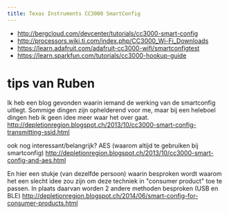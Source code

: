 ```yaml
---
title: Texas Instruments CC3000 SmartConfig
---
```

  * http://bergcloud.com/devcenter/tutorials/cc3000-smart-config
  * http://processors.wiki.ti.com/index.php/CC3000_Wi-Fi_Downloads
  * https://learn.adafruit.com/adafruit-cc3000-wifi/smartconfigtest
  * https://learn.sparkfun.com/tutorials/cc3000-hookup-guide

# tips van Ruben
Ik heb een blog gevonden waarin iemand de werking van de smartconfig uitlegt.
Sommige dingen zijn ophelderend voor me, maar bij een heleboel dingen heb ik geen idee meer waar het over gaat.
http://depletionregion.blogspot.ch/2013/10/cc3000-smart-config-transmitting-ssid.html

ook nog interessant/belangrijk? AES (waarom altijd te gebruiken bij smartconfig) http://depletionregion.blogspot.ch/2013/10/cc3000-smart-config-and-aes.html

En hier een stukje (van dezelfde persoon) waarin besproken wordt waarom het een slecht idee zou zijn om deze techniek in "consumer product" toe te passen. In plaats daarvan worden 2 andere methoden besproken (USB en BLE)
http://depletionregion.blogspot.ch/2014/06/smart-config-for-consumer-products.html
